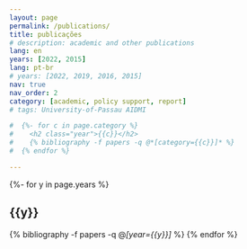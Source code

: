```yaml
---
layout: page
permalink: /publications/
title: publicações
# description: academic and other publications
lang: en
years: [2022, 2015]
lang: pt-br
# years: [2022, 2019, 2016, 2015]
nav: true
nav_order: 2
category: [academic, policy support, report]
# tags: University-of-Passau AIDMI

#  {%- for c in page.category %}
#    <h2 class="year">{{c}}</h2>
#    {% bibliography -f papers -q @*[category={{c}}]* %}
#  {% endfor %}

---
```

<!-- _pages/publications.md -->

<div class="publications">
  
  {%- for y in page.years %}
    <h2 class="year">{{y}}</h2>
    {% bibliography -f papers -q @*[year={{y}}]* %}
  {% endfor %}

</div>
